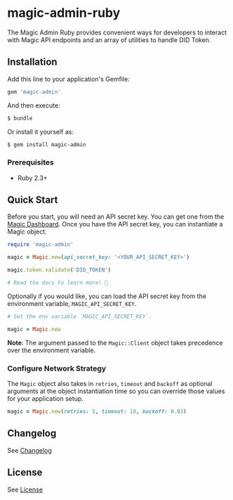 # magic-admin-ruby
The Magic Admin Ruby provides convenient ways for developers to interact with Magic API endpoints and an array of utilities to handle DID Token.

## Installation
Add this line to your application's Gemfile:

```ruby
gem 'magic-admin'
```

And then execute:

```bash
$ bundle
```

Or install it yourself as:

```bash
$ gem install magic-admin
```

### Prerequisites

- Ruby 2.3+

## Quick Start
Before you start, you will need an API secret key. You can get one from the [Magic Dashboard](https://dashboard.magic.link/). Once you have the API secret key, you can instantiate a Magic object.

```ruby
require 'magic-admin'

magic = Magic.new(api_secret_key: '<YOUR_API_SECRET_KEY>')

magic.token.validate('DID_TOKEN')

# Read the docs to learn more! 🚀
```

Optionally if you would like, you can load the API secret key from the environment variable, `MAGIC_API_SECRET_KEY`.

```ruby
# Set the env variable `MAGIC_API_SECRET_KEY`.

magic = Magic.new
```

**Note**: The argument passed to the `Magic::Client` object takes precedence over the environment variable.

### Configure Network Strategy
The `Magic` object also takes in `retries`, `timeout` and `backoff` as optional arguments at the object instantiation time so you can override those values for your application setup.

```ruby
magic = Magic.new(retries: 5, timeout: 10, backoff: 0.03)

```

## Changelog
See [Changelog](CHANGELOG.md)

## License
See [License](LICENSE.txt)

